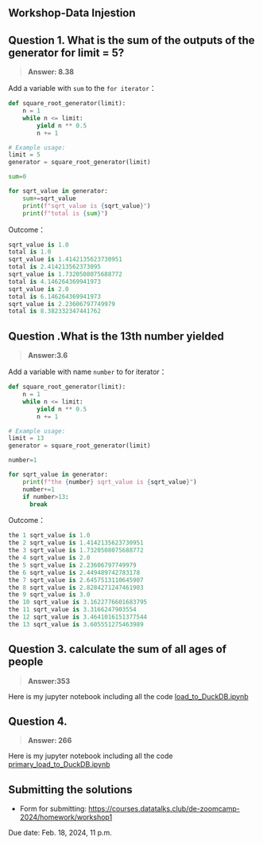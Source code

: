 ## Workshop-Data Injestion

## Question 1.  **What is the sum of the outputs of the generator for limit = 5?**

> **Answer: 8.38**

Add a variable with `sum`  to the `for iterator`：

```python
def square_root_generator(limit):
    n = 1
    while n <= limit:
        yield n ** 0.5
        n += 1

# Example usage:
limit = 5
generator = square_root_generator(limit)

sum=0

for sqrt_value in generator:
    sum+=sqrt_value
    print(f"sqrt_value is {sqrt_value}")
    print(f"total is {sum}")
```

Outcome：

```python
sqrt_value is 1.0
total is 1.0
sqrt_value is 1.4142135623730951
total is 2.414213562373095
sqrt_value is 1.7320508075688772
total is 4.146264369941973
sqrt_value is 2.0
total is 6.146264369941973
sqrt_value is 2.23606797749979
total is 8.382332347441762
```

## Question .**What is the 13th number yielded**

> **Answer:3.6**

Add a variable with name `number`  to for iterator：

```python
def square_root_generator(limit):
    n = 1
    while n <= limit:
        yield n ** 0.5
        n += 1

# Example usage:
limit = 13
generator = square_root_generator(limit)

number=1

for sqrt_value in generator:
    print(f"the {number} sqrt_value is {sqrt_value}")
    number+=1
    if number>13:
      break
```

Outcome：

```python
the 1 sqrt_value is 1.0
the 2 sqrt_value is 1.4142135623730951
the 3 sqrt_value is 1.7320508075688772
the 4 sqrt_value is 2.0
the 5 sqrt_value is 2.23606797749979
the 6 sqrt_value is 2.449489742783178
the 7 sqrt_value is 2.6457513110645907
the 8 sqrt_value is 2.8284271247461903
the 9 sqrt_value is 3.0
the 10 sqrt_value is 3.1622776601683795
the 11 sqrt_value is 3.3166247903554
the 12 sqrt_value is 3.4641016151377544
the 13 sqrt_value is 3.605551275463989
```

## Question 3. calculate the sum of all ages of people

> **Answer:353**

Here is my jupyter notebook including all the code [load_to_DuckDB.ipynb](./load_to_DuckDB.ipynb)

## Question 4. 

> **Answer: 266**

Here is my jupyter notebook including all the code [primary_load_to_DuckDB.ipynb](./primary_load_to_DuckDB.ipynb)

## Submitting the solutions 

- Form for submitting: https://courses.datatalks.club/de-zoomcamp-2024/homework/workshop1

Due date: Feb. 18, 2024, 11 p.m.

